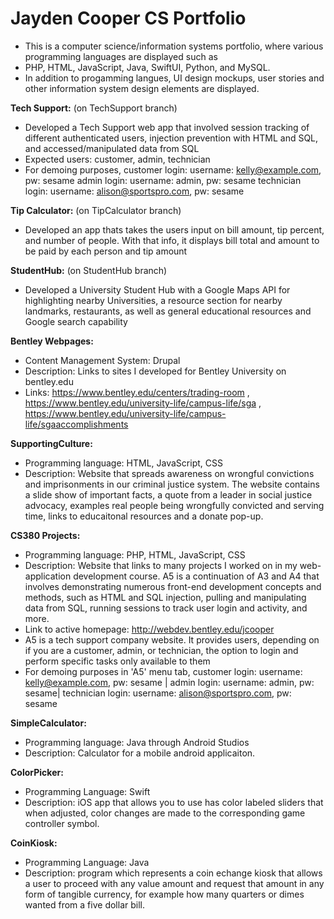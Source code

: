 # Jayden Cooper CS Portfolio
- This is a computer science/information systems portfolio, where various programming languages are displayed such as 
- PHP, HTML, JavaScript, Java, SwiftUI, Python, and MySQL. 
- In addition to progamming langues, UI design mockups, user stories and other information system design elements are displayed.

**Tech Support:** (on TechSupport branch)
  - Developed a Tech Support web app that involved session tracking of different authenticated users, injection prevention with HTML and SQL, and accessed/manipulated data from SQL
  - Expected users: customer, admin, technician
  - For demoing purposes, customer login: username: kelly@example.com, pw: sesame 
                          admin login:  username: admin, pw: sesame
                          technician login: username: alison@sportspro.com, pw: sesame

**Tip Calculator:** (on TipCalculator branch)
  - Developed an app thats takes the users input on bill amount, tip percent, and number of people. With that info, it displays bill total and amount to be paid by each person and tip amount

**StudentHub:** (on StudentHub branch)
  - Developed a University Student Hub with a Google Maps API for highlighting nearby Universities, a resource section for nearby landmarks, restaurants, as well as general educational resources and Google search capability
                           
**Bentley Webpages:** 
  - Content Management System: Drupal
  - Description: Links to sites I developed for Bentley University on bentley.edu
  - Links: https://www.bentley.edu/centers/trading-room , https://www.bentley.edu/university-life/campus-life/sga , 
           https://www.bentley.edu/university-life/campus-life/sgaaccomplishments

**SupportingCulture:** 
  - Programming language: HTML, JavaScript, CSS
  - Description: Website that spreads awareness on wrongful convictions and imprisonments in our criminal justice system. The website contains
                 a slide show of important facts, a quote from a leader in social justice advocacy, examples real people being wrongfully 
                 convicted and serving time, links to educaitonal resources and a donate pop-up.
     
**CS380 Projects:** 
  - Programming language: PHP, HTML, JavaScript, CSS
  - Description: Website that links to many projects I worked on in my web-application development course. A5 is a continuation of A3 and A4 that involves                  demonstrating numerous front-end development concepts and methods, such as HTML and SQL injection, pulling and manipulating data from SQL,                    running sessions to track user login and activity, and more.
  - Link to active homepage: http://webdev.bentley.edu/jcooper
  - A5 is a tech support company website. It provides users, depending on if you are a customer, admin, or technician, the option to login and perform         specific tasks only available to them
  - For demoing purposes in 'A5' menu tab, customer login: username: kelly@example.com, pw: sesame |
                          admin login:  username: admin, pw: sesame|
                          technician login: username: alison@sportspro.com, pw: sesame
  
  
**SimpleCalculator:** 
  - Programming language: Java through Android Studios
  - Description: Calculator for a mobile android applicaiton.
         
**ColorPicker:**
  - Programming Language: Swift
  - Description: iOS app that allows you to use has color labeled sliders that when adjusted, color changes are made to the corresponding game controller                   symbol.
  
**CoinKiosk:** 
  - Programming Language: Java
  - Description: program which represents a coin echange kiosk that allows a user to proceed with any value amount and request that amount in any form of                   tangible currency, for example how many quarters or dimes wanted from a five dollar bill.
